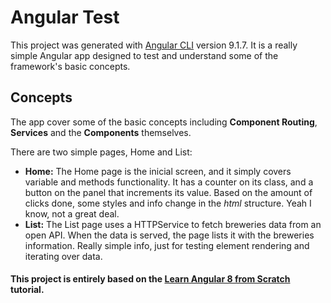 # Angular Test

This project was generated with [Angular CLI](https://github.com/angular/angular-cli) version 9.1.7. It is a really simple Angular app designed to test and understand some of the framework's basic concepts.

## Concepts

The app cover some of the basic concepts including **Component Routing**, **Services** and the **Components** themselves.

There are two simple pages, Home and List:

- **Home:** The Home page is the inicial screen, and it simply covers variable and methods functionality. It has a counter on its class, and a button on the panel that increments its value. Based on the amount of clicks done, some styles and info change in the *html* structure. Yeah I know, not a great deal.
- **List:** The List page uses a HTTPService to fetch breweries data from an open API. When the data is served, the page lists it with the breweries information. Really simple info, just for testing element rendering and iterating over data.

#### This project is entirely based on the [Learn Angular 8 from Scratch](https://www.youtube.com/watch?v=_TLhUCjY9iA&list=WL&index=10&t=0s) tutorial.
